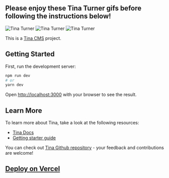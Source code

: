 ## Please enjoy these Tina Turner gifs before following the instructions below!

![Tina Turner](https://media1.giphy.com/media/8gfYkstn5t77dwSVof/giphy.gif)
![Tina Turner](https://tinaturnerblog.files.wordpress.com/2018/04/animated-gif-downsized_large-2.gif)
![Tina Turner](https://media4.giphy.com/media/QMp7YZwbBkegpoYwPc/giphy.gif)

This is a [Tina CMS](https://tina.io/) project.
## Getting Started

First, run the development server:

```bash
npm run dev
# or
yarn dev
```

Open [http://localhost:3000](http://localhost:3000) with your browser to see the result.

## Learn More

To learn more about Tina, take a look at the following resources:

- [Tina Docs](https://tina.io/docs)
- [Getting starter guide](https://tina.io/guides/tina-cloud/starter/overview/) 


You can check out [Tina Github repository](https://github.com/tinacms/tinacms) - your feedback and contributions are welcome!

## [Deploy on Vercel](https://tina.io/guides/tina-cloud/add-tinacms-to-existing-site/deployment/)
